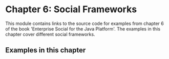 # Chapter 6: Social Frameworks

This module contains links to the source code for examples from chapter 6 of the book 'Enterprise Social for the Java Platform'. The examples in this chapter cover different social frameworks.

## Examples in this chapter

